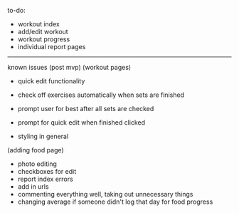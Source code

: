 to-do:

- workout index
- add/edit workout
- workout progress
- individual report pages

-------------------

known issues (post mvp)
(workout pages)
- quick edit functionality
- check off exercises automatically when sets are finished
- prompt user for best after all sets are checked
- prompt for quick edit when finished clicked

- styling in general

(adding food page)
- photo editing
- checkboxes for edit
- report index errors
- add in urls
- commenting everything well, taking out unnecessary things
- changing average if someone didn't log that day for food progress
